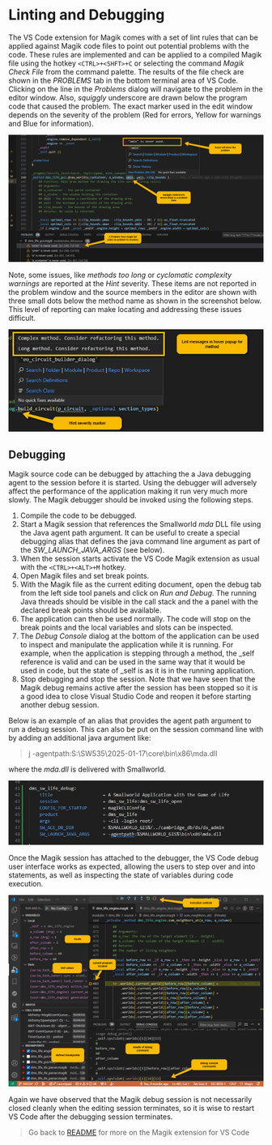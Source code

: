 # Linting and Debugging

The VS Code extension for Magik comes with a set of lint rules that can be applied against Magik code files to point out potential problems with the code.  These rules are implemented and can be applied to a compiled Magik file using the hotkey `<CTRL>+<SHFT>+C` or selecting the command _Magik Check File_ from the command palette.  The results of the file check are shown in the _PROBLEMS_ tab in the bottom terminal area of VS Code.  Clicking on the line in the _Problems_ dialog will navigate to the problem in the editor window.  Also, _squiggly_ underscore are drawn below the program code that caused the problem.  The exact marker used in the edit window depends on the severity of the problem (Red for errors, Yellow for warnings and Blue for information).

![Linting](./images/linting.png)

Note, some issues, like _methods too long_ or _cyclomatic complexity warnings_ are reported at the _Hint_ severity.  These items are not reported in the problem window and the source members in the editor are shown with three small dots below the method name as shown in the screenshot below.  This level of reporting can make locating and addressing these issues difficult.

![Linting-Hints](./images/linting_hints.png)

## Debugging

Magik source code can be debugged by attaching the a Java debugging agent to the session before it is started.  Using the debugger will adversely affect the performance of the application making it run very much more slowly.  The Magik debugger should be invoked using the following steps.

1. Compile the code to be debugged.
2. Start a Magik session that references the Smallworld _mda_ DLL file using the Java agent path argument.  It can be useful to create a special debugging alias that defines the java command line argument as part of the _SW_LAUNCH_JAVA_ARGS_ (see below).
3. When the session starts activate the VS Code Magik extension as usual with the `<CTRL>+<ALT>+M` hotkey.
4. Open Magik files and set break points.
5. With the Magik file as the current editing document, open the debug tab from the left side tool panels and click on _Run and Debug_.  The running Java threads should be visible in the call stack and the a panel with the declared break points should be available.
6. The application can then be used normally.  The code will stop on the break points and the local variables and slots can be inspected.
7. The _Debug Console_ dialog at the bottom of the application can be used to inspect and manipulate the application while it is running.  For example, when the application is stepping through a method, the \_self reference is valid and can be used in the same way that it would be used in code, but the state of \_self is as it is in the running application.
8. Stop debugging and stop the session.  Note that we have seen that the Magik debug remains active after the session has been stopped so it is a good idea to close Visual Studio Code and reopen it before starting another debug session.

Below is an example of an alias that provides the agent path argument to run a debug session.  This can also be put on the session command line with by adding an additional java argument like: 

> j -agentpath:S:\SW535\2025-01-17\core\bin\x86\mda.dll

where the _mda.dll_ is delivered with Smallworld.

![Debugging-alias](./images/debug_alias.png)

Once the Magik session has attached to the debugger, the VS Code debug user interface works as expected, allowing the users to step over and into statements, as well as inspecting the state of variables during code execution.

![Debugging-Session](./images/debug_session.png)

Again we have observed that the Magik debug session is not necessarily closed cleanly when the editing session terminates, so it is wise to restart VS Code after the debugging session terminates.

> Go back to [README](../README.md) for more on the Magik extension for VS Code
